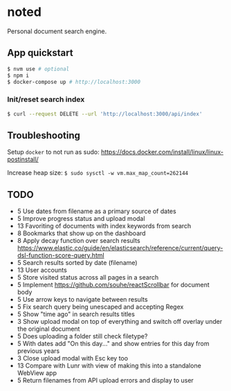 # noted

Personal document search engine.

## App quickstart

```bash
$ nvm use # optional
$ npm i
$ docker-compose up # http://localhost:3000
```

### Init/reset search index

```bash
$ curl --request DELETE --url 'http://localhost:3000/api/index'
```

## Troubleshooting

Setup `docker` to not run as sudo: https://docs.docker.com/install/linux/linux-postinstall/

Increase heap size: `$ sudo sysctl -w vm.max_map_count=262144`

## TODO

-  5 Use dates from filename as a primary source of dates
-  5 Improve progress status and upload modal
- 13 Favoriting of documents with index keywords from search
-  8 Bookmarks that show up on the dashboard
-  8 Apply decay function over search results https://www.elastic.co/guide/en/elasticsearch/reference/current/query-dsl-function-score-query.html
-  5 Search results sorted by date (filename)
- 13 User accounts
-  5 Store visited status across all pages in a search
-  5 Implement https://github.com/souhe/reactScrollbar for document body
-  5 Use arrow keys to navigate between results
-  5 Fix search query being unescaped and accepting Regex
-  5 Show "time ago" in search results titles
-  3 Show upload modal on top of everything and switch off overlay under the original document
-  5 Does uploading a folder still check filetype?
-  5 With dates add "On this day..." and show entries for this day from previous years
-  3 Close upload modal with Esc key too
- 13 Compare with Lunr with view of making this into a standalone WebView app
-  5 Return filenames from API upload errors and display to user
